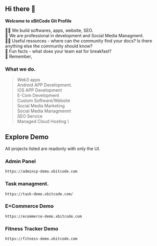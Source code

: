 ## Hi there 👋


**Welcome to xBitCode Git Profile**

🙋‍♀️ We build softwares, apps, website, SEO. \
🌈 We are professional in development and Social Media Managment. \
👩‍💻 Useful resources - where can the community find your docs? Is there anything else the community should know? \
🍿 Fun facts - what does your team eat for breakfast? \
🧙 Remember, 

### What we do.
> Web3 apps \
> Android APP Development. \
> iOS APP Development \
> E-Com Development \
> Custom Software/Website \
> Social Media Marketing \
> Social Media Managmennt \
> SEO Service \
> Managed Cloud Hosting \

## Explore Demo
All projects listed are readonly with only the UI.


### Admin Panel
```
https://admincp-demo.xbitcode.com
```
### Task managment.
```
https://task-demo.xbitcode.com/
```
### E=Commerce Demo
```
https://ecommerce-demo.xbitcode.com
```
### Fitness Tracker Demo
```
https://fitness-demo.xbitcode.com
```
